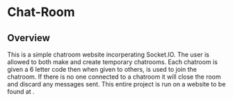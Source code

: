 # Chat-Room
## Overview
This is a simple chatroom website incorperating Socket.IO. The user is allowed to both make and create temporary chatrooms. Each chatroom is given a 6 letter code then when given to others, is used to join the chatroom. If there is no one connected to a chatroom it will close the room and discard any messages sent. This entire project is run on a website to be found at <insert web domain>. 
